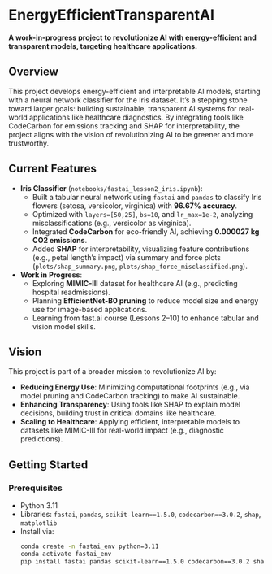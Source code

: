 # EnergyEfficientTransparentAI

**A work-in-progress project to revolutionize AI with energy-efficient and transparent models, targeting healthcare applications.**

## Overview
This project develops energy-efficient and interpretable AI models, starting with a neural network classifier for the Iris dataset. It’s a stepping stone toward larger goals: building sustainable, transparent AI systems for real-world applications like healthcare diagnostics. By integrating tools like CodeCarbon for emissions tracking and SHAP for interpretability, the project aligns with the vision of revolutionizing AI to be greener and more trustworthy.

## Current Features
- **Iris Classifier** (`notebooks/fastai_lesson2_iris.ipynb`):
  - Built a tabular neural network using `fastai` and `pandas` to classify Iris flowers (setosa, versicolor, virginica) with **96.67% accuracy**.
  - Optimized with `layers=[50,25]`, `bs=10`, and `lr_max=1e-2`, analyzing misclassifications (e.g., versicolor as virginica).
  - Integrated **CodeCarbon** for eco-friendly AI, achieving **0.000027 kg CO2 emissions**.
  - Added **SHAP** for interpretability, visualizing feature contributions (e.g., petal length’s impact) via summary and force plots (`plots/shap_summary.png`, `plots/shap_force_misclassified.png`).
- **Work in Progress**:
  - Exploring **MIMIC-III** dataset for healthcare AI (e.g., predicting hospital readmissions).
  - Planning **EfficientNet-B0 pruning** to reduce model size and energy use for image-based applications.
  - Learning from fast.ai course (Lessons 2–10) to enhance tabular and vision model skills.

## Vision
This project is part of a broader mission to revolutionize AI by:
- **Reducing Energy Use**: Minimizing computational footprints (e.g., via model pruning and CodeCarbon tracking) to make AI sustainable.
- **Enhancing Transparency**: Using tools like SHAP to explain model decisions, building trust in critical domains like healthcare.
- **Scaling to Healthcare**: Applying efficient, interpretable models to datasets like MIMIC-III for real-world impact (e.g., diagnostic predictions).

## Getting Started
### Prerequisites
- Python 3.11
- Libraries: `fastai`, `pandas`, `scikit-learn==1.5.0`, `codecarbon==3.0.2`, `shap`, `matplotlib`
- Install via:
  ```bash
  conda create -n fastai_env python=3.11
  conda activate fastai_env
  pip install fastai pandas scikit-learn==1.5.0 codecarbon==3.0.2 shap matplotlib